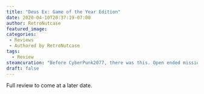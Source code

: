 ```yaml
---
title: "Deus Ex: Game of the Year Edition"
date: 2020-04-10T20:37:19-07:00
author: RetroNutcase
featured_image: 
categories:
 - Reviews
 - Authored by RetroNutcase
tags:
  - Review
steamcuration: "Before CyberPunk2077, there was this. Open ended mission design and a variety of weapons and tools mean plenty of ways to tackle the game. An absolute classic FPS/RPG hybrid"
draft: false
---
```


Full review to come at a later date.